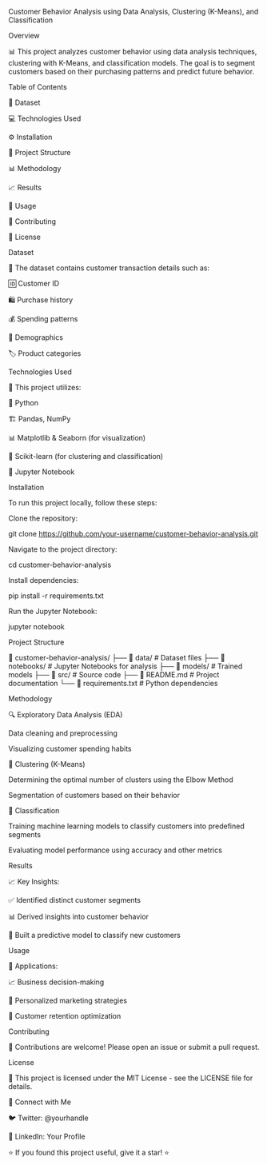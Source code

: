 Customer Behavior Analysis using Data Analysis, Clustering (K-Means), and Classification

Overview

📊 This project analyzes customer behavior using data analysis techniques, clustering with K-Means, and classification models. The goal is to segment customers based on their purchasing patterns and predict future behavior.

Table of Contents

📂 Dataset

💻 Technologies Used

⚙️ Installation

📁 Project Structure

📊 Methodology

📈 Results

🚀 Usage

🤝 Contributing

📜 License

Dataset

📂 The dataset contains customer transaction details such as:

🆔 Customer ID

🛍️ Purchase history

💰 Spending patterns

👤 Demographics

🏷️ Product categories

Technologies Used

🚀 This project utilizes:

🐍 Python

🏗️ Pandas, NumPy

📊 Matplotlib & Seaborn (for visualization)

🤖 Scikit-learn (for clustering and classification)

📓 Jupyter Notebook

Installation

To run this project locally, follow these steps:

Clone the repository:

git clone https://github.com/your-username/customer-behavior-analysis.git

Navigate to the project directory:

cd customer-behavior-analysis

Install dependencies:

pip install -r requirements.txt

Run the Jupyter Notebook:

jupyter notebook

Project Structure

📂 customer-behavior-analysis/
├── 📁 data/               # Dataset files
├── 📁 notebooks/          # Jupyter Notebooks for analysis
├── 📁 models/             # Trained models
├── 📁 src/                # Source code
├── 📄 README.md           # Project documentation
└── 📄 requirements.txt    # Python dependencies

Methodology

🔍 Exploratory Data Analysis (EDA)

Data cleaning and preprocessing

Visualizing customer spending habits

📌 Clustering (K-Means)

Determining the optimal number of clusters using the Elbow Method

Segmentation of customers based on their behavior

🎯 Classification

Training machine learning models to classify customers into predefined segments

Evaluating model performance using accuracy and other metrics

Results

📈 Key Insights:

✅ Identified distinct customer segments

📊 Derived insights into customer behavior

🤖 Built a predictive model to classify new customers

Usage

🚀 Applications:

📈 Business decision-making

🎯 Personalized marketing strategies

💼 Customer retention optimization

Contributing

🤝 Contributions are welcome! Please open an issue or submit a pull request.

License

📜 This project is licensed under the MIT License - see the LICENSE file for details.

🔗 Connect with Me

🐦 Twitter: @yourhandle

💼 LinkedIn: Your Profile

⭐ If you found this project useful, give it a star! ⭐
